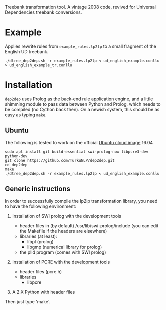 Treebank transformation tool. A vintage 2008 code, revived for Universal Dependencies treebank conversions.

# Example

Applies rewrite rules from `example_rules.lp2lp` to a small fragment of the English UD treebank.

    ./dtree_dep2dep.sh -r example_rules.lp2lp < ud_english_example.conllu > ud_english_example_tr.conllu

# Installation

`dep2dep` uses Prolog as the back-end rule application engine, and a little shimming module to pass data between Python and Prolog, which needs to be compiled (no Cython back then). On a newish system, this should be as easy as typing `make`.

## Ubuntu

The following is tested to work on the official [Ubuntu cloud image](https://help.ubuntu.com/lts/serverguide/cloud-images-and-uvtool.html) 16.04

```
sudo apt install git build-essential swi-prolog-nox libpcre3-dev python-dev 
git clone https://github.com/TurkuNLP/dep2dep.git
cd dep2dep
make
./dtree_dep2dep.sh -r example_rules.lp2lp < ud_english_example.conllu
```

## Generic instructions 

In order to successfully compile the lp2lp transformation library,
you need to have the following environment:

1) Installation of SWI prolog with the development tools
   - header files in (by default) /usr/lib/swi-prolog/include (you can edit the Makefile if the headers are elsewhere)
   - libraries (at least):
        - libpl (prolog)
        - libgmp (numerical library for prolog)
   - the plld program (comes with SWI prolog)

2) Installation of PCRE with the development tools
   - header files (pcre.h)
   - libraries
        - libpcre

3) A 2.X Python with header files

Then just type 'make'.
